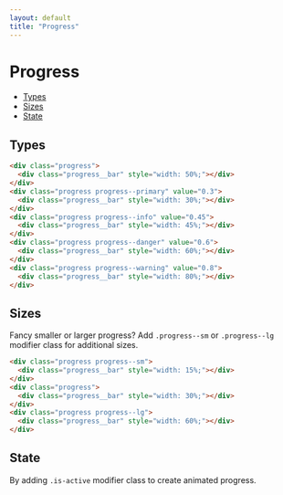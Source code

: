 ```yaml
---
layout: default
title: "Progress"
---
```


# Progress
- [Types](#types)
- [Sizes](#sizes)
- [State](#state)

## Types

<div class="u-mb-15">
  <div class="progress">
    <div class="progress__bar" style="width: 50%;"></div>
  </div>
  <div class="progress progress--primary" value="0.3">
    <div class="progress__bar" style="width: 30%;"></div>
  </div>
  <div class="progress progress--info" value="0.45">
    <div class="progress__bar" style="width: 45%;"></div>
  </div>
  <div class="progress progress--danger" value="0.6">
    <div class="progress__bar" style="width: 60%;"></div>
  </div>
  <div class="progress progress--warning" value="0.8">
    <div class="progress__bar" style="width: 80%;"></div>
  </div>
</div>

```html
<div class="progress">
  <div class="progress__bar" style="width: 50%;"></div>
</div>
<div class="progress progress--primary" value="0.3">
  <div class="progress__bar" style="width: 30%;"></div>
</div>
<div class="progress progress--info" value="0.45">
  <div class="progress__bar" style="width: 45%;"></div>
</div>
<div class="progress progress--danger" value="0.6">
  <div class="progress__bar" style="width: 60%;"></div>
</div>
<div class="progress progress--warning" value="0.8">
  <div class="progress__bar" style="width: 80%;"></div>
</div>
```

## Sizes
Fancy smaller or larger progress? Add `.progress--sm` or `.progress--lg` modifier
class for additional sizes.

<div class="u-mb-15">
  <div class="progress progress--sm">
    <div class="progress__bar" style="width: 15%;"></div>
  </div>
  <div class="progress">
    <div class="progress__bar" style="width: 30%;"></div>
  </div>
  <div class="progress progress--lg">
    <div class="progress__bar" style="width: 60%;"></div>
  </div>
</div>

```html
<div class="progress progress--sm">
  <div class="progress__bar" style="width: 15%;"></div>
</div>
<div class="progress">
  <div class="progress__bar" style="width: 30%;"></div>
</div>
<div class="progress progress--lg">
  <div class="progress__bar" style="width: 60%;"></div>
</div>
```

## State
By adding `.is-active` modifier class to create animated progress.

<div class="progress is-active">
  <div class="progress__bar" style="width: 60%;"></div>
</div>
